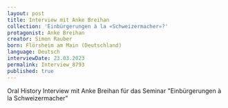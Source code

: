 ```yaml
---
layout: post
title: Interview mit Anke Breihan
collection: 'Einbürgerungen à la «Schweizermacher»?'
protagonist: Anke Breihan
creator: Simon Rauber
born: Flörsheim am Main (Deutschland)
language: Deutsch
interviewDate: 23.03.2023
permalink: Interview_8793
published: true
---
```

Oral History Interview mit Anke Breihan für das Seminar "Einbürgerungen à la Schweizermacher"